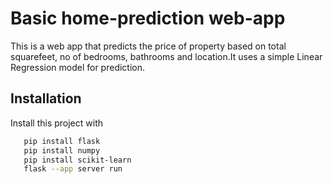 
# Basic home-prediction web-app

This is a web app that predicts the price of property based on total squarefeet, no of bedrooms, bathrooms and location.It uses a simple Linear Regression model for prediction.
## Installation

Install this project with 

```bash
   pip install flask
   pip install numpy
   pip install scikit-learn
   flask --app server run
```
    
